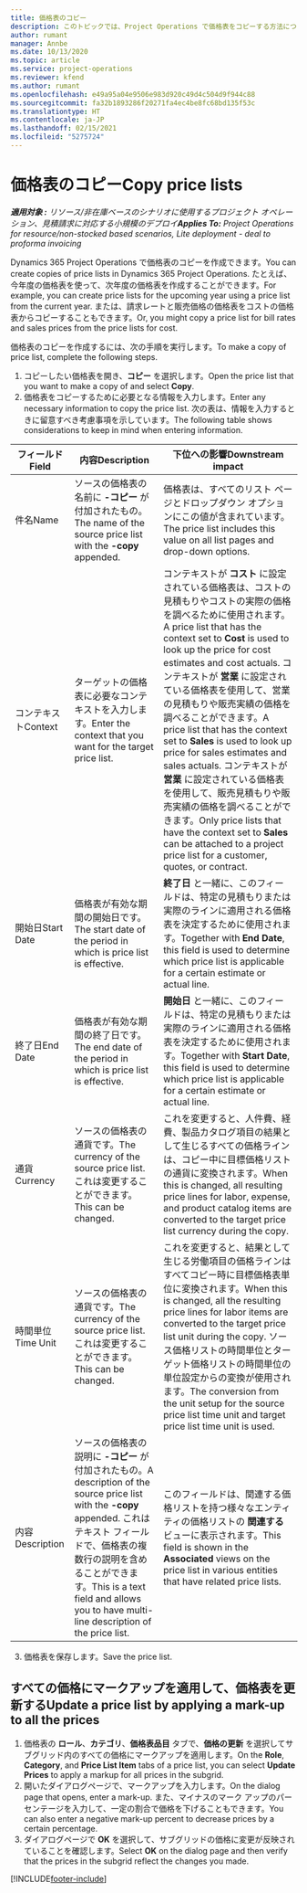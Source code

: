 ```yaml
---
title: 価格表のコピー
description: このトピックでは、Project Operations で価格表をコピーする方法について説明します。
author: rumant
manager: Annbe
ms.date: 10/13/2020
ms.topic: article
ms.service: project-operations
ms.reviewer: kfend
ms.author: rumant
ms.openlocfilehash: e49a95a04e9506e983d920c49d4c504d9f944c88
ms.sourcegitcommit: fa32b1893286f20271fa4ec4be8fc68bd135f53c
ms.translationtype: HT
ms.contentlocale: ja-JP
ms.lasthandoff: 02/15/2021
ms.locfileid: "5275724"
---
```

# <a name="copy-price-lists"></a><span data-ttu-id="b6d9c-103">価格表のコピー</span><span class="sxs-lookup"><span data-stu-id="b6d9c-103">Copy price lists</span></span>

<span data-ttu-id="b6d9c-104">_**適用対象 :** リソース/非在庫ベースのシナリオに使用するプロジェクト オペレーション、見積請求に対応する小規模のデプロイ_</span><span class="sxs-lookup"><span data-stu-id="b6d9c-104">_**Applies To:** Project Operations for resource/non-stocked based scenarios, Lite deployment - deal to proforma invoicing_</span></span>

<span data-ttu-id="b6d9c-105">Dynamics 365 Project Operations で価格表のコピーを作成できます。</span><span class="sxs-lookup"><span data-stu-id="b6d9c-105">You can create copies of price lists in Dynamics 365 Project Operations.</span></span> <span data-ttu-id="b6d9c-106">たとえば、今年度の価格表を使って、次年度の価格表を作成することができます。</span><span class="sxs-lookup"><span data-stu-id="b6d9c-106">For example, you can create price lists for the upcoming year using a price list from the current year.</span></span>  <span data-ttu-id="b6d9c-107">または、請求レートと販売価格の価格表をコストの価格表からコピーすることもできます。</span><span class="sxs-lookup"><span data-stu-id="b6d9c-107">Or, you might copy a price list for bill rates and sales prices from the price lists for cost.</span></span> 

<span data-ttu-id="b6d9c-108">価格表のコピーを作成するには、次の手順を実行します。</span><span class="sxs-lookup"><span data-stu-id="b6d9c-108">To make a copy of price list, complete the following steps.</span></span>

1. <span data-ttu-id="b6d9c-109">コピーしたい価格表を開き、**コピー** を選択します。</span><span class="sxs-lookup"><span data-stu-id="b6d9c-109">Open the price list that you want to make a copy of and select **Copy**.</span></span>
2. <span data-ttu-id="b6d9c-110">価格表をコピーするために必要となる情報を入力します。</span><span class="sxs-lookup"><span data-stu-id="b6d9c-110">Enter any necessary information to copy the price list.</span></span> <span data-ttu-id="b6d9c-111">次の表は、情報を入力するときに留意すべき考慮事項を示しています。</span><span class="sxs-lookup"><span data-stu-id="b6d9c-111">The following table shows considerations to keep in mind when entering information.</span></span>

| <span data-ttu-id="b6d9c-112">フィールド</span><span class="sxs-lookup"><span data-stu-id="b6d9c-112">Field</span></span> | <span data-ttu-id="b6d9c-113">内容</span><span class="sxs-lookup"><span data-stu-id="b6d9c-113">Description</span></span> | <span data-ttu-id="b6d9c-114">下位への影響</span><span class="sxs-lookup"><span data-stu-id="b6d9c-114">Downstream impact</span></span> |
| --- | --- | --- |
| <span data-ttu-id="b6d9c-115">件名</span><span class="sxs-lookup"><span data-stu-id="b6d9c-115">Name</span></span> | <span data-ttu-id="b6d9c-116">ソースの価格表の名前に **-コピー** が付加されたもの。</span><span class="sxs-lookup"><span data-stu-id="b6d9c-116">The name of the source price list with the **-copy** appended.</span></span> | <span data-ttu-id="b6d9c-117">価格表は、すべてのリスト ページとドロップダウン オプションにこの値が含まれています。</span><span class="sxs-lookup"><span data-stu-id="b6d9c-117">The price list includes this value on all list pages and drop-down options.</span></span> |
| <span data-ttu-id="b6d9c-118">コンテキスト</span><span class="sxs-lookup"><span data-stu-id="b6d9c-118">Context</span></span> | <span data-ttu-id="b6d9c-119">ターゲットの価格表に必要なコンテキストを入力します。</span><span class="sxs-lookup"><span data-stu-id="b6d9c-119">Enter the context that you want for the target price list.</span></span> | <span data-ttu-id="b6d9c-120">コンテキストが **コスト** に設定されている価格表は、コストの見積もりやコストの実際の価格を調べるために使用されます。</span><span class="sxs-lookup"><span data-stu-id="b6d9c-120">A price list that has the context set to **Cost** is used to look up the price for cost estimates and cost actuals.</span></span> <span data-ttu-id="b6d9c-121">コンテキストが **営業** に設定されている価格表を使用して、営業の見積もりや販売実績の価格を調べることができます。</span><span class="sxs-lookup"><span data-stu-id="b6d9c-121">A price list that has the context set to **Sales** is used to look up price for sales estimates and sales actuals.</span></span> <span data-ttu-id="b6d9c-122">コンテキストが **営業** に設定されている価格表を使用して、販売見積もりや販売実績の価格を調べることができます。</span><span class="sxs-lookup"><span data-stu-id="b6d9c-122">Only price lists that have the context set to **Sales** can be attached to a project price list for a customer, quotes, or contract.</span></span> |
| <span data-ttu-id="b6d9c-123">開始日</span><span class="sxs-lookup"><span data-stu-id="b6d9c-123">Start Date</span></span> | <span data-ttu-id="b6d9c-124">価格表が有効な期間の開始日です。</span><span class="sxs-lookup"><span data-stu-id="b6d9c-124">The start date of the period in which is price list is effective.</span></span> | <span data-ttu-id="b6d9c-125">**終了日** と一緒に、このフィールドは、特定の見積もりまたは実際のラインに適用される価格表を決定するために使用されます。</span><span class="sxs-lookup"><span data-stu-id="b6d9c-125">Together with **End Date**, this field is used to determine which price list is applicable for a certain estimate or actual line.</span></span> |
| <span data-ttu-id="b6d9c-126">終了日</span><span class="sxs-lookup"><span data-stu-id="b6d9c-126">End Date</span></span> | <span data-ttu-id="b6d9c-127">価格表が有効な期間の終了日です。</span><span class="sxs-lookup"><span data-stu-id="b6d9c-127">The end date of the period in which is price list is effective.</span></span> | <span data-ttu-id="b6d9c-128">**開始日** と一緒に、このフィールドは、特定の見積もりまたは実際のラインに適用される価格表を決定するために使用されます。</span><span class="sxs-lookup"><span data-stu-id="b6d9c-128">Together with **Start Date**, this field is used to determine which price list is applicable for a certain estimate or actual line.</span></span> |
| <span data-ttu-id="b6d9c-129">通貨</span><span class="sxs-lookup"><span data-stu-id="b6d9c-129">Currency</span></span> | <span data-ttu-id="b6d9c-130">ソースの価格表の通貨です。</span><span class="sxs-lookup"><span data-stu-id="b6d9c-130">The currency of the source price list.</span></span> <span data-ttu-id="b6d9c-131">これは変更することができます。</span><span class="sxs-lookup"><span data-stu-id="b6d9c-131">This can be changed.</span></span> | <span data-ttu-id="b6d9c-132">これを変更すると、人件費、経費、製品カタログ項目の結果として生じるすべての価格ラインは、コピー中に目標価格リストの通貨に変換されます。</span><span class="sxs-lookup"><span data-stu-id="b6d9c-132">When this is changed, all resulting price lines for labor, expense, and product catalog items are converted to the target price list currency during the copy.</span></span> |
| <span data-ttu-id="b6d9c-133">時間単位</span><span class="sxs-lookup"><span data-stu-id="b6d9c-133">Time Unit</span></span> | <span data-ttu-id="b6d9c-134">ソースの価格表の通貨です。</span><span class="sxs-lookup"><span data-stu-id="b6d9c-134">The currency of the source price list.</span></span> <span data-ttu-id="b6d9c-135">これは変更することができます。</span><span class="sxs-lookup"><span data-stu-id="b6d9c-135">This can be changed.</span></span> | <span data-ttu-id="b6d9c-136">これを変更すると、結果として生じる労働項目の価格ラインはすべてコピー時に目標価格表単位に変換されます。</span><span class="sxs-lookup"><span data-stu-id="b6d9c-136">When this is changed, all the resulting price lines for labor items are converted to the target price list unit during the copy.</span></span> <span data-ttu-id="b6d9c-137">ソース価格リストの時間単位とターゲット価格リストの時間単位の単位設定からの変換が使用されます。</span><span class="sxs-lookup"><span data-stu-id="b6d9c-137">The conversion from the unit setup for the source price list time unit and target price list time unit is used.</span></span> |
| <span data-ttu-id="b6d9c-138">内容</span><span class="sxs-lookup"><span data-stu-id="b6d9c-138">Description</span></span> | <span data-ttu-id="b6d9c-139">ソースの価格表の説明に **-コピー** が付加されたもの。</span><span class="sxs-lookup"><span data-stu-id="b6d9c-139">A description of the source price list with the **-copy** appended.</span></span> <span data-ttu-id="b6d9c-140">これはテキスト フィールドで、価格表の複数行の説明を含めることができます。</span><span class="sxs-lookup"><span data-stu-id="b6d9c-140">This is a text field and allows you to have multi-line description of the price list.</span></span> | <span data-ttu-id="b6d9c-141">このフィールドは、関連する価格リストを持つ様々なエンティティの価格リストの **関連する** ビューに表示されます。</span><span class="sxs-lookup"><span data-stu-id="b6d9c-141">This field is shown in the **Associated** views on the price list in various entities that have related price lists.</span></span> |

3. <span data-ttu-id="b6d9c-142">価格表を保存します。</span><span class="sxs-lookup"><span data-stu-id="b6d9c-142">Save the price list.</span></span> 

## <a name="update-a-price-list-by-applying-a-mark-up-to-all-the-prices"></a><span data-ttu-id="b6d9c-143">すべての価格にマークアップを適用して、価格表を更新する</span><span class="sxs-lookup"><span data-stu-id="b6d9c-143">Update a price list by applying a mark-up to all the prices</span></span>

1. <span data-ttu-id="b6d9c-144">価格表の **ロール**、**カテゴリ**、**価格表品目** タブで、**価格の更新** を選択してサブグリッド内のすべての価格にマークアップを適用します。</span><span class="sxs-lookup"><span data-stu-id="b6d9c-144">On the **Role**, **Category**, and **Price List Item** tabs of a price list, you can select **Update Prices** to apply a markup for all prices in the subgrid.</span></span> 
2. <span data-ttu-id="b6d9c-145">開いたダイアログページで、マークアップを入力します。</span><span class="sxs-lookup"><span data-stu-id="b6d9c-145">On the dialog page that opens, enter a mark-up.</span></span> <span data-ttu-id="b6d9c-146">また、マイナスのマーク アップのパーセンテージを入力して、一定の割合で価格を下げることもできます。</span><span class="sxs-lookup"><span data-stu-id="b6d9c-146">You can also enter a negative mark-up percent to decrease prices by a certain percentage.</span></span> 
3. <span data-ttu-id="b6d9c-147">ダイアログページで **OK** を選択して、サブグリッドの価格に変更が反映されていることを確認します。</span><span class="sxs-lookup"><span data-stu-id="b6d9c-147">Select **OK** on the dialog page and then verify that the prices in the subgrid reflect the changes you made.</span></span>


[!INCLUDE[footer-include](../includes/footer-banner.md)]